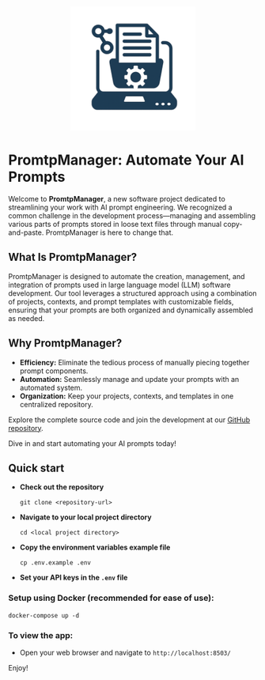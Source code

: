 <p style="text-align: center;">
  <img src="https://github.com/efhsg/promptmanager/blob/main/yii/web/images/prompt-manager-logo.png" alt="MoneyMonkey logo" style="width: 50%;">
</p>

# PromtpManager: Automate Your AI Prompts

Welcome to **PromtpManager**, a new software project dedicated to streamlining your work with AI prompt engineering. We recognized a common challenge in the development process—managing and assembling various parts of prompts stored in loose text files through manual copy-and-paste. PromtpManager is here to change that.

## What Is PromtpManager?

PromtpManager is designed to automate the creation, management, and integration of prompts used in large language model (LLM) software development. Our tool leverages a structured approach using a combination of projects, contexts, and prompt templates with customizable fields, ensuring that your prompts are both organized and dynamically assembled as needed.

## Why PromtpManager?

- **Efficiency:** Eliminate the tedious process of manually piecing together prompt components.
- **Automation:** Seamlessly manage and update your prompts with an automated system.
- **Organization:** Keep your projects, contexts, and templates in one centralized repository.

Explore the complete source code and join the development at our [GitHub repository](https://github.com/efhsg/promptmanager).

Dive in and start automating your AI prompts today!

## Quick start

- **Check out the repository**
  ```
  git clone <repository-url>
  ```
- **Navigate to your local project directory**
  ```
  cd <local project directory>
  ```  
- **Copy the environment variables example file**
  ```
  cp .env.example .env
  ```
- **Set your API keys in the `.env` file**


### Setup using Docker (recommended for ease of use):
  ```
  docker-compose up -d
  ```

### To view the app:
- Open your web browser and navigate to `http://localhost:8503/`

Enjoy!